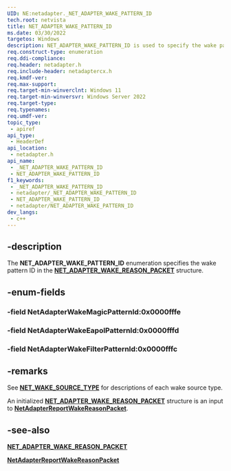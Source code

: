 ```yaml
---
UID: NE:netadapter._NET_ADAPTER_WAKE_PATTERN_ID
tech.root: netvista
title: NET_ADAPTER_WAKE_PATTERN_ID
ms.date: 03/30/2022
targetos: Windows
description: NET_ADAPTER_WAKE_PATTERN_ID is used to specify the wake pattern ID in the NET_ADAPTER_WAKE_REASON_PACKET structure.
req.construct-type: enumeration
req.ddi-compliance: 
req.header: netadapter.h
req.include-header: netadaptercx.h
req.kmdf-ver: 
req.max-support: 
req.target-min-winverclnt: Windows 11
req.target-min-winversvr: Windows Server 2022
req.target-type: 
req.typenames: 
req.umdf-ver: 
topic_type:
 - apiref
api_type:
 - HeaderDef
api_location:
 - netadapter.h
api_name:
 - _NET_ADAPTER_WAKE_PATTERN_ID
 - NET_ADAPTER_WAKE_PATTERN_ID
f1_keywords:
 - _NET_ADAPTER_WAKE_PATTERN_ID
 - netadapter/_NET_ADAPTER_WAKE_PATTERN_ID
 - NET_ADAPTER_WAKE_PATTERN_ID
 - netadapter/NET_ADAPTER_WAKE_PATTERN_ID
dev_langs:
 - c++
---
```


## -description

The **NET_ADAPTER_WAKE_PATTERN_ID** enumeration specifies the wake pattern ID in the [**NET_ADAPTER_WAKE_REASON_PACKET**](ns-netadapter-_net_adapter_wake_reason_packet.md) structure.

## -enum-fields

### -field NetAdapterWakeMagicPatternId:0x0000fffe


### -field NetAdapterWakeEapolPatternId:0x0000fffd


### -field NetAdapterWakeFilterPatternId:0x0000fffc


## -remarks

See [**NET_WAKE_SOURCE_TYPE**](../netwakesource/ne-netwakesource-_net_wake_source_type.md) for descriptions of each wake source type.

An initialized [**NET_ADAPTER_WAKE_REASON_PACKET**](ns-netadapter-_net_adapter_wake_reason_packet.md) structure is an input to [**NetAdapterReportWakeReasonPacket**](nf-netadapter-netadapterreportwakereasonpacket.md).

## -see-also

[**NET_ADAPTER_WAKE_REASON_PACKET**](ns-netadapter-_net_adapter_wake_reason_packet.md)

[**NetAdapterReportWakeReasonPacket**](nf-netadapter-netadapterreportwakereasonpacket.md)